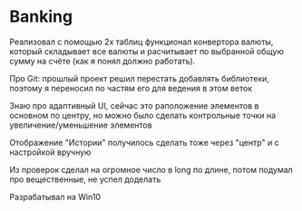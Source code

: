 # Banking
 Реализовал с помощью 2х таблиц функционал конвертора валюты, который складывает все валюты и расчитывает по выбранной общую сумму на счёте (как я понял должно работать).

 Про Git: прошлый проект решил перестать добавлять библиотеки, поэтому я переносил по частям его для ведения в этом веток

 Знаю про адаптивный UI, сейчас это раположение элементов в основном по центру, но можно было сделать контрольные точки на увеличение/уменьшение элементов

 Отображение "Истории" получилось сделать тоже через "центр" и с настройкой вручную

 Из проверок сделал на огромное число в long по длине, потом подумал про вещественные, не успел доделать

 Разрабатывал на Win10
